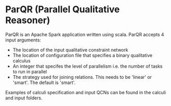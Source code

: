 # ParQR (Parallel Qualitative Reasoner)

ParQR is an Apache Spark application written using scala. ParQR accepts 4 input arguments:

* The location of the input qualitative constraint network
* The location of configuration file that specifies a binary qualitative calculus
* An integer that specifes the level of parallelism i.e. the number of tasks to run in parallel
* The strategy used for joining relations. This needs to be 'linear' or 'smart'. The default is 'smart'.

Examples of calculi specification and input QCNs can be found in the calculi and input folders.
